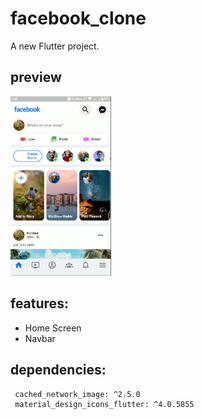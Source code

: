 # facebook_clone
A new Flutter project.
## preview
<img src="/assets/preview/facebook_ui.png" width="32%"/>

## features:
* Home Screen
* Navbar
## dependencies:

```
 cached_network_image: ^2.5.0
 material_design_icons_flutter: ^4.0.5855
```

